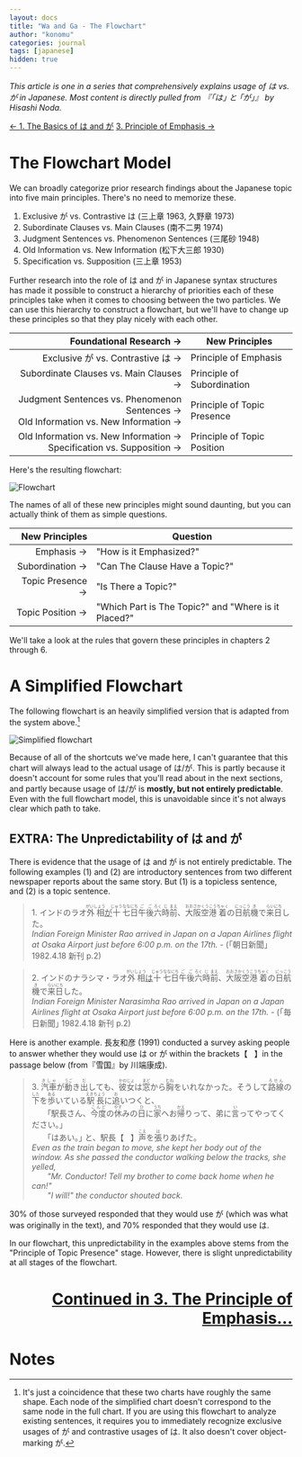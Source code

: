 ```yaml
---
layout: docs
title: "Wa and Ga - The Flowchart"
author: "konomu"
categories: journal
tags: [japanese]
hidden: true
---
```


*This article is one in a series that comprehensively explains usage of は vs. が in Japanese. Most content is directly pulled from 『｢は｣ と ｢が｣』 by Hisashi Noda.*

<div class="arrow-container">
        <a href="wa-ga-basics.html" class="nav-arrow">← 1. The Basics of は and が</a>
        <a href="wa-ga-emphasis.html" class="nav-arrow">3. Principle of Emphasis →</a>
</div>

# The Flowchart Model

We can broadly categorize prior research findings about the Japanese topic into five main principles. There's no need to memorize these. 

1. Exclusive が vs. Contrastive は (三上章 1963, 久野章 1973)
2. Subordinate Clauses vs. Main Clauses (南不二男 1974)
3. Judgment Sentences vs. Phenomenon Sentences (三尾砂 1948)
4. Old Information vs. New Information (松下大三郎 1930) 
5. Specification vs. Supposition (三上章 1953)

Further research into the role of は and が in Japanese syntax structures has made it possible to construct a hierarchy of priorities each of these principles take when it comes to choosing between the two particles. We can use this hierarchy to construct a flowchart, but we'll have to change up these principles so that they play nicely with each other.

| Foundational Research →    | New Principles     |
| -------------: | ------------- |
| Exclusive が vs. Contrastive は → | Principle of Emphasis |
| Subordinate Clauses vs. Main Clauses → | Principle of Subordination |
| Judgment Sentences vs. Phenomenon Sentences →<br> Old Information vs. New Information → | Principle of Topic Presence |
| Old Information vs. New Information →<br> Specification vs. Supposition → | Principle of Topic Position |

Here's the resulting flowchart:

![Flowchart](assets/img/flowchart.png)

The names of all of these new principles might sound daunting, but you can actually think of them as simple questions.

| New Principles   | Question     |
| -------------: | ------------- |
| Emphasis → | "How is it Emphasized?" |
| Subordination → | "Can The Clause Have a Topic?" |
| Topic Presence → | "Is There a Topic?" |
| Topic Position → | "Which Part is The Topic?" and "Where is it Placed?" |

We'll take a look at the rules that govern these principles in chapters 2 through 6.

# <a name="simplified" style="text-decoration: none; pointer-events: none;">A Simplified Flowchart

The following flowchart is an heavily simplified version that is adapted from the system above.[^1]

[^1]: It's just a coincidence that these two charts have roughly the same shape. Each node of the simplified chart doesn't correspond to the same node in the full chart. If you are using this flowchart to analyze existing sentences, it requires you to immediately recognize exclusive usages of が and contrastive usages of は. It also doesn't cover object-marking が.

![Simplified flowchart](assets/img/simple-flowchart.png)

Because of all of the shortcuts we've made here, I can't guarantee that this chart will always lead to the actual usage of は/が. This is partly because it doesn't account for some rules that you'll read about in the next sections, and partly because usage of は/が is **mostly, but not entirely predictable**. Even with the full flowchart model, this is unavoidable since it's not always clear which path to take.

## EXTRA: The Unpredictability of は and が

There is evidence that the usage of は and が is not entirely predictable. The following examples (1) and (2) are introductory sentences from two different newspaper reports about the same story. But (1) is a topicless sentence, and (2) is a topic sentence.

> 1\. インドのラオ<ruby>外相<rp>(</rp><rt>がいしょう</rt><rp>)</rp></ruby><u>が</u><ruby>十<rp>(</rp><rt>じゅう</rt><rp>)</rp></ruby><ruby>七<rp>(</rp><rt>なな</rt><rp>)</rp></ruby><ruby>日<rp>(</rp><rt>にち</rt><rp>)</rp></ruby><ruby>午後<rp>(</rp><rt>ごご</rt><rp>)</rp></ruby><ruby>六<rp>(</rp><rt>ろく</rt><rp>)</rp></ruby><ruby>時<rp>(</rp><rt>じ</rt><rp>)</rp></ruby><ruby>前<rp>(</rp><rt>まえ</rt><rp>)</rp></ruby>、<ruby>大阪空港<rp>(</rp><rt>おおさかくうこう</rt><rp>)</rp></ruby><ruby>着<rp>(</rp><rt>ちゃく</rt><rp>)</rp></ruby>の<ruby>日航<rp>(</rp><rt>にっこう</rt><rp>)</rp></ruby><ruby>機<rp>(</rp><rt>き</rt><rp>)</rp></ruby>で<ruby>来日<rp>(</rp><rt>らいにち</rt><rp>)</rp></ruby>した。<br>*Indian Foreign Minister Rao arrived in Japan on a Japan Airlines flight at Osaka Airport just before 6:00 p.m. on the 17th.* - (｢朝日新聞｣ 1982.4.18 新刊 p.2)

> 2\. インドのナラシマ・ラオ<ruby>外相<rp>(</rp><rt>がいしょう</rt><rp>)</rp></ruby><u>は</u><ruby>十<rp>(</rp><rt>じゅう</rt><rp>)</rp></ruby><ruby>七<rp>(</rp><rt>なな</rt><rp>)</rp></ruby><ruby>日<rp>(</rp><rt>にち</rt><rp>)</rp></ruby><ruby>午後<rp>(</rp><rt>ごご</rt><rp>)</rp></ruby><ruby>六<rp>(</rp><rt>ろく</rt><rp>)</rp></ruby><ruby>時<rp>(</rp><rt>じ</rt><rp>)</rp></ruby><ruby>前<rp>(</rp><rt>まえ</rt><rp>)</rp></ruby>、<ruby>大阪空港<rp>(</rp><rt>おおさかくうこう</rt><rp>)</rp></ruby><ruby>着<rp>(</rp><rt>ちゃく</rt><rp>)</rp></ruby>の<ruby>日航<rp>(</rp><rt>にっこう</rt><rp>)</rp></ruby><ruby>機<rp>(</rp><rt>き</rt><rp>)</rp></ruby>で<ruby>来日<rp>(</rp><rt>らいにち</rt><rp>)</rp></ruby>した。<br>*Indian Foreign Minister Narasimha Rao arrived in Japan on a Japan Airlines flight at Osaka Airport just before 6:00 p.m. on the 17th.* - (｢毎日新聞｣ 1982.4.18 新刊 p.2)

Here is another example. 長友和彦 (1991) conducted a survey asking people to answer whether they would use は or が within the brackets【 &nbsp;&nbsp;】in the passage below (from『雪国』by 川端康成).

>3\. <ruby>汽車<rp>(</rp><rt>きしゃ</rt><rp>)</rp></ruby>が<ruby>動<rp>(</rp><rt>うご</rt><rp>)</rp></ruby>き<ruby>出<rp>(</rp><rt>だ</rt><rp>)</rp></ruby>しても、<ruby>彼女<rp>(</rp><rt>かのじょ</rt><rp>)</rp></ruby>は<ruby>窓<rp>(</rp><rt>まど</rt><rp>)</rp></ruby>から<ruby>胸<rp>(</rp><rt>むね</rt><rp>)</rp></ruby>をいれなかった。そうして<ruby>路線<rp>(</rp><rt>ろせん</rt><rp>)</rp></ruby>の<ruby>下<rp>(</rp><rt>した</rt><rp>)</rp></ruby>を<ruby>歩<rp>(</rp><rt>ある</rt><rp>)</rp></ruby>いている<ruby>駅長<rp>(</rp><rt>えきちょう</rt><rp>)</rp></ruby>に<ruby>追<rp>(</rp><rt>お</rt><rp>)</rp></ruby>いつくと、<br>&nbsp;&nbsp;&nbsp;&nbsp;&nbsp;&nbsp;&nbsp;｢駅長さん、<ruby>今度<rp>(</rp><rt>こんど</rt><rp>)</rp></ruby>の<ruby>休<rp>(</rp><rt>やす</rt><rp>)</rp></ruby>みの<ruby>日<rp>(</rp><rt>ひ</rt><rp>)</rp></ruby>に<ruby>家<rp>(</rp><rt>うち</rt><rp>)</rp></ruby>へお<ruby>帰<rp>(</rp><rt>かえ</rt><rp>)</rp></ruby>りって、弟に<ruby>言<rp>(</rp><rt>い</rt><rp>)</rp></ruby>ってやってください。｣<br>&nbsp;&nbsp;&nbsp;&nbsp;&nbsp;&nbsp;&nbsp;｢はあい。｣ と、駅長【  &nbsp;&nbsp;】<ruby>声<rp>(</rp><rt>こえ</rt><rp>)</rp></ruby>を<ruby>張<rp>(</rp><rt>は</rt><rp>)</rp></ruby>りあげた。<br>*Even as the train began to move, she kept her body out of the window. As she passed the conductor walking below the tracks, she yelled,<br>&nbsp;&nbsp;&nbsp;&nbsp;&nbsp;&nbsp;&nbsp;"Mr. Conductor! Tell my brother to come back home when he can!"<br>&nbsp;&nbsp;&nbsp;&nbsp;&nbsp;&nbsp;&nbsp;"I will!" the conductor shouted back.*

30% of those surveyed responded that they would use が (which was what was originally in the text), and 70% responded that they would use は.

In our flowchart, this unpredictability in the examples above stems from the "Principle of Topic Presence" stage. However, there is slight unpredictability at all stages of the flowchart.

<h1 style="text-align:right;">
  <a href="/wa-ga-emphasis">Continued in 3. The Principle of Emphasis...</a>
</h1>

# Notes